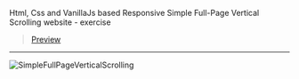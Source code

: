 Html, Css and VanillaJs based Responsive Simple Full-Page Vertical Scrolling website - exercise
> [Preview](https://r4nd3l.github.io/SimpleFullPageVerticalScrolling/)
---

![SimpleFullPageVerticalScrolling](https://github.com/r4nd3l/SimpleFullPageVerticalScrolling/blob/master/img/sample.gif)
